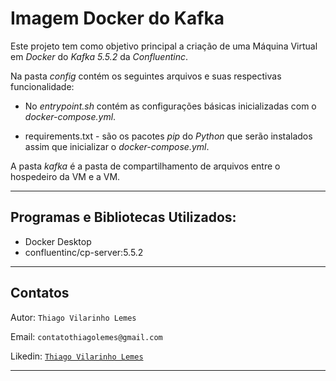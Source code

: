 #  Imagem Docker do Kafka

Este projeto tem como objetivo principal a criação de uma Máquina Virtual em <i>Docker</i> do <i>Kafka 5.5.2</i> da <i>Confluentinc</i>.

Na pasta <i>config</i> contém os seguintes arquivos e suas respectivas funcionalidade:

* No <i>entrypoint.sh</i> contém as configurações básicas inicializadas com o <i>docker-compose.yml</i>.

* requirements.txt - são os pacotes <i>pip</i> do <i>Python</i> que serão instalados assim que inicializar o <i>docker-compose.yml</i>.

A pasta <i>kafka</i> é a pasta de compartilhamento de arquivos entre o hospedeiro da VM e a VM.

<hr>


## Programas e Bibliotecas Utilizados:</B>

* Docker Desktop
* confluentinc/cp-server:5.5.2 

<hr>

## Contatos 

Autor: `Thiago Vilarinho Lemes`

Email: `contatothiagolemes@gmail.com`

Likedin: [`Thiago Vilarinho Lemes`](https://www.linkedin.com/in/thiago-l-b1232727/)

<hr>
